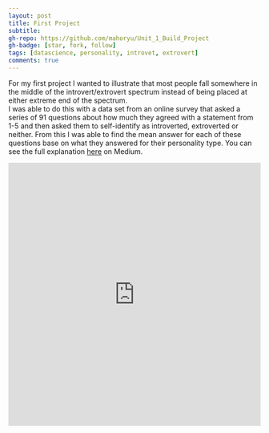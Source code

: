 ```yaml
---
layout: post
title: First Project
subtitle: 
gh-repo: https://github.com/mahoryu/Unit_1_Build_Project
gh-badge: [star, fork, follow]
tags: [datascience, personality, introvet, extrovert]
comments: true
---
```


For my first project I wanted to illustrate that most people fall somewhere in the middle of the introvert/extrovert spectrum instead of being placed at either extreme end of the spectrum.  
I was able to do this with a data set from an online survey that asked a series of 91 questions about how much they agreed with a statement from 1-5 and then asked them to self-identify as introverted, extroverted or neither. From this I was able to find the mean answer for each of these questions base on what they answered for their personality type. You can see the full explanation [here](https://medium.com/@ethaholden/introverts-and-extroverts-f8c6e97f736b) on Medium.

<iframe id="igraph" scrolling="no" style="border:none;" seamless="seamless" src="https://plot.ly/~eholden/1.embed" height="525" width="100%"></iframe>
